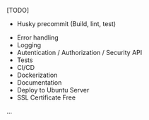 [TODO]

- Husky precommit (Build, lint, test)

<!-- Backend -->

- Error handling
- Logging
- Autentication / Authorization / Security API
- Tests
- CI/CD
- Dockerization
- Documentation
- Deploy to Ubuntu Server
- SSL Certificate Free

<!-- Frontend -->

...
